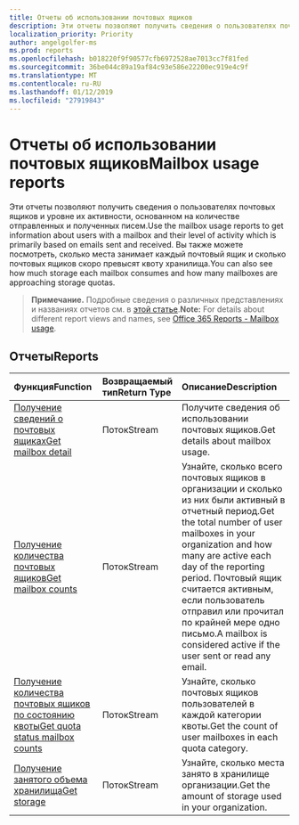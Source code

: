 ```yaml
---
title: Отчеты об использовании почтовых ящиков
description: Эти отчеты позволяют получить сведения о пользователях почтовых ящиков и уровне их активности, основанном на количестве отправленных и полученных писем. Вы также можете посмотреть, сколько места занимает каждый почтовый ящик и сколько почтовых ящиков скоро превысят квоту хранилища.
localization_priority: Priority
author: angelgolfer-ms
ms.prod: reports
ms.openlocfilehash: b018220f9f90577cfb6972528ae7013cc7f81fed
ms.sourcegitcommit: 36be044c89a19af84c93e586e22200ec919e4c9f
ms.translationtype: MT
ms.contentlocale: ru-RU
ms.lasthandoff: 01/12/2019
ms.locfileid: "27919843"
---
```

# <a name="mailbox-usage-reports"></a><span data-ttu-id="61195-104">Отчеты об использовании почтовых ящиков</span><span class="sxs-lookup"><span data-stu-id="61195-104">Mailbox usage reports</span></span>

<span data-ttu-id="61195-105">Эти отчеты позволяют получить сведения о пользователях почтовых ящиков и уровне их активности, основанном на количестве отправленных и полученных писем.</span><span class="sxs-lookup"><span data-stu-id="61195-105">Use the mailbox usage reports to get information about users with a mailbox and their level of activity which is primarily based on emails sent and received.</span></span> <span data-ttu-id="61195-106">Вы также можете посмотреть, сколько места занимает каждый почтовый ящик и сколько почтовых ящиков скоро превысят квоту хранилища.</span><span class="sxs-lookup"><span data-stu-id="61195-106">You can also see how much storage each mailbox consumes and how many mailboxes are approaching storage quotas.</span></span>

> <span data-ttu-id="61195-107">**Примечание.** Подробные сведения о различных представлениях и названиях отчетов см. в [этой статье](https://support.office.com/client/Mailbox-usage-beffbe01-ce2d-4614-9ae5-7898868e2729).</span><span class="sxs-lookup"><span data-stu-id="61195-107">**Note:** For details about different report views and names, see [Office 365 Reports - Mailbox usage](https://support.office.com/client/Mailbox-usage-beffbe01-ce2d-4614-9ae5-7898868e2729).</span></span>

## <a name="reports"></a><span data-ttu-id="61195-108">Отчеты</span><span class="sxs-lookup"><span data-stu-id="61195-108">Reports</span></span>

| <span data-ttu-id="61195-109">Функция</span><span class="sxs-lookup"><span data-stu-id="61195-109">Function</span></span>                                 | <span data-ttu-id="61195-110">Возвращаемый тип</span><span class="sxs-lookup"><span data-stu-id="61195-110">Return Type</span></span> | <span data-ttu-id="61195-111">Описание</span><span class="sxs-lookup"><span data-stu-id="61195-111">Description</span></span>                              |
| :--------------------------------------- | :---------- | :--------------------------------------- |
| [<span data-ttu-id="61195-112">Получение сведений о почтовых ящиках</span><span class="sxs-lookup"><span data-stu-id="61195-112">Get mailbox detail</span></span>](../api/reportroot-getmailboxusagedetail.md) | <span data-ttu-id="61195-113">Поток</span><span class="sxs-lookup"><span data-stu-id="61195-113">Stream</span></span>      | <span data-ttu-id="61195-114">Получите сведения об использовании почтовых ящиков.</span><span class="sxs-lookup"><span data-stu-id="61195-114">Get details about mailbox usage.</span></span>         |
| [<span data-ttu-id="61195-115">Получение количества почтовых ящиков</span><span class="sxs-lookup"><span data-stu-id="61195-115">Get mailbox counts</span></span>](../api/reportroot-getmailboxusagemailboxcounts.md) | <span data-ttu-id="61195-116">Поток</span><span class="sxs-lookup"><span data-stu-id="61195-116">Stream</span></span>      | <span data-ttu-id="61195-117">Узнайте, сколько всего почтовых ящиков в организации и сколько из них были активный в отчетный период.</span><span class="sxs-lookup"><span data-stu-id="61195-117">Get the total number of user mailboxes in your organization and how many are active each day of the reporting period.</span></span> <span data-ttu-id="61195-118">Почтовый ящик считается активным, если пользователь отправил или прочитал по крайней мере одно письмо.</span><span class="sxs-lookup"><span data-stu-id="61195-118">A mailbox is considered active if the user sent or read any email.</span></span> |
| [<span data-ttu-id="61195-119">Получение количества почтовых ящиков по состоянию квоты</span><span class="sxs-lookup"><span data-stu-id="61195-119">Get quota status mailbox counts</span></span>](../api/reportroot-getmailboxusagequotastatusmailboxcounts.md) | <span data-ttu-id="61195-120">Поток</span><span class="sxs-lookup"><span data-stu-id="61195-120">Stream</span></span>      | <span data-ttu-id="61195-121">Узнайте, сколько почтовых ящиков пользователей в каждой категории квоты.</span><span class="sxs-lookup"><span data-stu-id="61195-121">Get the count of user mailboxes in each quota category.</span></span> |
| [<span data-ttu-id="61195-122">Получение занятого объема хранилища</span><span class="sxs-lookup"><span data-stu-id="61195-122">Get storage</span></span>](../api/reportroot-getmailboxusagestorage.md) | <span data-ttu-id="61195-123">Поток</span><span class="sxs-lookup"><span data-stu-id="61195-123">Stream</span></span>      | <span data-ttu-id="61195-124">Узнайте, сколько места занято в хранилище организации.</span><span class="sxs-lookup"><span data-stu-id="61195-124">Get the amount of storage used in your organization.</span></span> |
